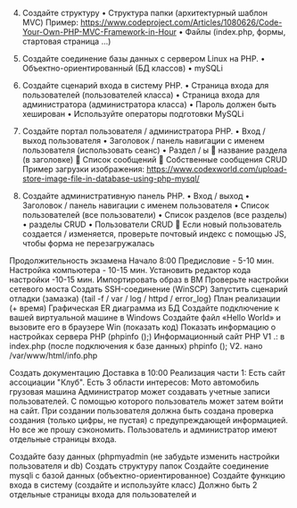 4. Создайте структуру
• Структура папки (архитектурный шаблон MVC)
Пример: https://www.codeproject.com/Articles/1080626/Code-Your-Own-PHP-MVC-Framework-in-Hour
• Файлы (index.php, формы, стартовая страница ...)

5. Создайте соединение базы данных с сервером Linux на PHP.
• Объектно-ориентированный (БД классов)
• mySQLi
 
6. Создайте сценарий входа в систему PHP.
• Страница входа для пользователей (пользователей класса)
• Страница входа для администратора (администратора класса)
• Пароль должен быть хеширован
• Используйте операторы подготовки MySQLi
 
 
7. Создайте портал пользователя / администратора PHP.
• Вход / выход пользователя
• Заголовок / панель навигации с именем пользователя (использовать сеанс)
• Раздел / ы
 название раздела (в заголовке)
 Список сообщений
 Собственные сообщения CRUD
Пример загрузки изображения: https://www.codexworld.com/upload-store-image-file-in-database-using-php-mysql/
 
8. Создайте административную панель PHP.
• Вход / выход
• Заголовок / панель навигации с именем пользователя
• Список пользователей (все пользователи)
• Список разделов (все разделы)
• разделы CRUD
• Пользователи CRUD
 Если новый пользователь создается / изменяется, проверьте почтовый индекс с помощью JS, чтобы форма не перезагружалась

Продолжительность экзамена
Начало 8:00
Предисловие - 5-10 мин.
Настройка компьютера - 10-15 мин.
Установить редактор кода настройки -10-15 мин.
Импортировать образ в ВМ
Проверьте настройки сетевого моста
Создать SSH-соединение (WinSCP)
Запустить сценарий отладки (замазка)
{tail -f / var / log / httpd / error_log}
План реализации (+ время)
Графическая ER диаграмма из БД
Создайте подключение к вашей виртуальной машине в Windows
Создайте файл «Hello World» и вызовите его в браузере Win (показать код)
Показать информацию о настройках сервера PHP (phpinfo ();)
Информационный сайт PHP
V1 .: в index.php (после подключения к базе данных)
phpinfo ();
V2.
нано /var/www/html/info.php
<? php
phpinfo ();
?>
Создать документацию
Доставка в 10:00
Реализация части 1:
Есть сайт ассоциации "Клуб".
Есть 3 области интересов:
Мото
автомобиль
грузовая машина
Администратор может создавать учетные записи пользователей. С помощью которого пользователь может затем войти на сайт.
При создании пользователя должна быть создана проверка создания (только цифры, не пустая) с предупреждающей информацией. Но все же прошу сэкономить.
Пользователь и администратор имеют отдельные страницы входа.

 
Создайте базу данных (phpmyadmin (не забудьте изменить настройки пользователя и db)
Создать структуру папок
Создайте соединение mysqli с базой данных (объектно-ориентированное)
Создайте функцию входа в систему (создайте и используйте класс)
Должно быть 2 отдельные страницы входа для пользователей и
